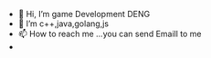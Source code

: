 - 👋 Hi, I’m game Development DENG
- 🌱 I’m c++,java,golang,js
- 📫 How to reach me ...you can send Emaill to me
-

<!---
1623397706/1623397706 is a ✨ special ✨ repository because its `README.md` (this file) appears on your GitHub profile.
You can click the Preview link to take a look at your changes.
--->
